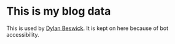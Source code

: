 # This is my blog data
This is used by [Dylan Beswick](dylanbeswick.github.io). It is kept on here because of bot accessibility.
